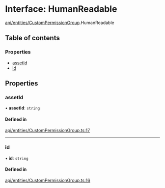 # Interface: HumanReadable

[api/entities/CustomPermissionGroup](../wiki/api.entities.CustomPermissionGroup).HumanReadable

## Table of contents

### Properties

- [assetId](../wiki/api.entities.CustomPermissionGroup.HumanReadable#assetid)
- [id](../wiki/api.entities.CustomPermissionGroup.HumanReadable#id)

## Properties

### assetId

• **assetId**: `string`

#### Defined in

[api/entities/CustomPermissionGroup.ts:17](https://github.com/PolymeshAssociation/polymesh-sdk/blob/f8a937f04/src/api/entities/CustomPermissionGroup.ts#L17)

___

### id

• **id**: `string`

#### Defined in

[api/entities/CustomPermissionGroup.ts:16](https://github.com/PolymeshAssociation/polymesh-sdk/blob/f8a937f04/src/api/entities/CustomPermissionGroup.ts#L16)
